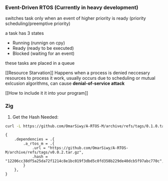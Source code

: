 ### Event-Driven RTOS (Currently in heavy development)

switches task only when an event of higher priority is ready (priority scheduling/preemptive priority)

a task has 3 states

- Running (runnign on cpy)
- Ready (ready to be executed)
- Blocked (waiting for an event)

these tasks are placed in a queue

[[Resource Starvation]]
Happens when a process is denied neccesary resources to process it work, usually occurs due to scheduling or mutual exlcusion algorithms, can cause **denial-of-service attack**

[[How to include it it into your program]]

### Zig

1. Get the Hash Needed:

```bash
curl -L https://github.com/OmarSiwy/A-RTOS-M/archive/refs/tags/0.1.0.tar.gz | sha256sum
```

```Zig
{
    .dependencies = .{
        .a_rtos_m = .{
            .url = "https://github.com/OmarSiwy/A-RTOS-M/archive/refs/tags/v0.0.2.tar.gz",
            .hash = "12206cc38df5a25da72f1214c8e1bc019f3dbd5c0fd358b229de40dcb5f97abc770c",
        }
    },
}

```

